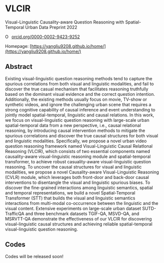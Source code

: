 # VLCIR
Visual-Linguistic Causality-aware Question Reasoning with Spatial-Temporal Urban Data
Preprint 2022

<a href="https://orcid.org/0000-0002-9423-9252" target="orcid.widget" rel="noopener noreferrer" style="vertical-align:top;"><img src="https://orcid.org/sites/default/files/images/orcid_16x16.png" style="width:1em;margin-right:.5em;" alt="ORCID iD icon">orcid.org/0000-0002-9423-9252</a>

Homepage: [https://yangliu9208.github.io/home/](https://yangliu9208.github.io/home/)

## Abstract
Existing visual-linguistic question reasoning methods tend to capture the spurious correlations from both visual and linguistic modalities, and fail to discover the true casual mechanism that facilitates reasoning truthfully based on the dominant visual evidence and the correct question intention. Additionally, the existing methods usually focus on movie, TV-show or synthetic videos, and ignore the challenging urban scene that requires a strong cognitive capability of causal inference and event understanding to jointly model spatial-temporal, linguistic and causal relations. In this work, we focus on visual-linguistic question reasoning with large-scale urban spatial-temporal data from a new perspective, i.e., causal relational reasoning, by introducing causal intervention methods to mitigate the spurious correlations and discover the true causal structures for both visual and linguistic modalities. Specifically, we propose a novel urban video question reasoning framework named Visual-Linguistic Causal RelatIonal Reasoning (VLCIR), which consists of two essential components named causality-aware visual-linguistic reasoning module and spatial-temporal transformer, to achieve robust casuality-aware visual-linguistic question reasoning. To uncover the causal structures for visual and linguistic modalities, we propose a novel Causality-aware Visual-Linguistic Reasoning (CVLR) module, which leverages both front-door and back-door causal interventions to disentangle the visual and linguistic spurious biases. To discover the fine-grained interactions among linguistic semantics, spatial and temporal representations, we build a novel Spatial-Temporal Transformer (STT) that builds the visual and linguistic semantics interactions from multi-modal co-occurrence between the linguistic and the visual content. Extensive experiments on large-scale urban dataset SUTD-TrafficQA and three benchmark datasets TGIF-QA, MSVD-QA, and MSRVTT-QA demonstrate the effectiveness of our VLCIR for discovering visual-linguistic causal structures and achieving reliable spatial-temporal visual-linguistic question reasoning.

## Codes
Codes will be released soon!

